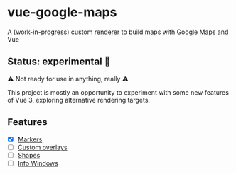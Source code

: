 # vue-google-maps
A (work-in-progress) custom renderer to build maps with Google Maps and Vue

## Status: experimental 🧪

⚠️ Not ready for use in anything, really ⚠️

This project is mostly an opportunity to experiment with some new features of Vue 3, exploring alternative rendering targets.

## Features

* [x] [Markers](https://developers.google.com/maps/documentation/javascript/markers)
* [ ] [Custom overlays](https://developers.google.com/maps/documentation/javascript/customoverlays)
* [ ] [Shapes](https://developers.google.com/maps/documentation/javascript/shapes)
* [ ] [Info Windows](https://developers.google.com/maps/documentation/javascript/infowindows)
